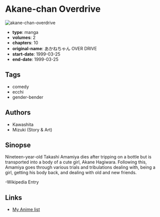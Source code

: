 # Akane-chan Overdrive

![akane-chan-overdrive](https://cdn.myanimelist.net/images/manga/1/58513.jpg)

-   **type**: manga
-   **volumes**: 2
-   **chapters**: 10
-   **original-name**: あかねちゃん OVER DRIVE
-   **start-date**: 1999-03-25
-   **end-date**: 1999-03-25

## Tags

-   comedy
-   ecchi
-   gender-bender

## Authors

-   Kawashita
-   Mizuki (Story & Art)

## Sinopse

Nineteen-year-old Takashi Amamiya dies after tripping on a bottle but is transported into a body of a cute girl, Akane Hagiwara. Following this, Amamiya goes through various trials and tribulations dealing with, being a girl, getting his body back, and dealing with old and new friends.

-Wikipedia Entry

## Links

-   [My Anime list](https://myanimelist.net/manga/900/Akane-chan_Overdrive)
